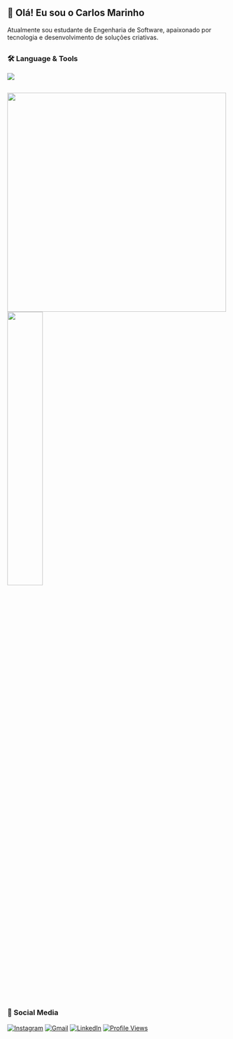 ## 👋 Olá! Eu sou o Carlos Marinho

Atualmente sou estudante de Engenharia de Software, apaixonado por tecnologia e desenvolvimento de soluções criativas.

##

### 🛠️ Language & Tools

<div align="left">
  <img src="https://skillicons.dev/icons?i=java,spring,postgres,html,css,git" />
</div>

##

<div>
  <img src="https://github-readme-stats.vercel.app/api?username=cmarinho-dev&show_icons=true&count_private=true&hide_border=true&title_color=9966CC&icon_color=4B0082&text_color=8e7cc3&bg_color=0d1117" width="500" />
  <img width="40%" src="https://github-readme-stats.vercel.app/api/top-langs/?username=cmarinho-dev&layout=donut&hide_border=true&title_color=9966CC&text_color=8e7cc3&bg_color=0d1117" />
</div>

##

### 💬 Social Media

[![Instagram](https://img.shields.io/badge/Instagram-555555?style=for-the-badge&logo=instagram&logoColor=7E5ABF)](https://www.instagram.com/carloshen.ricky/)
[![Gmail](https://img.shields.io/badge/Gmail-555555?style=for-the-badge&logo=gmail&logoColor=7E5ABF)](mailto:cmarinho.dev@gmail.com)
[![LinkedIn](https://img.shields.io/badge/LinkedIn-555555?style=for-the-badge&logo=invision&logoColor=7E5ABF)](https://www.linkedin.com/in/carlos-marinho-dev/)
[![Profile Views](https://komarev.com/ghpvc/?username=cmarinho-dev&style=for-the-badge&color=7E5ABF)](https://github.com/cmarinho-dev)



